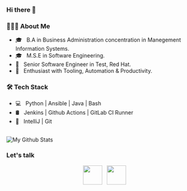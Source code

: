 ### Hi there 👋

<h3> 👨🏻‍💻 About Me </h3>

- 🎓 &nbsp; B.A in Business Administration concentration in Manegement Information Systems.
- 🎓 &nbsp; M.S.E in Software Engineering.
- 💼 &nbsp; Senior Software Engineer in Test, Red Hat.
- 🌱 &nbsp; Enthusiast with Tooling, Automation & Productivity.

<h3>🛠 Tech Stack</h3>

- 💻 &nbsp; Python | Ansible | Java | Bash 
- 🛢 &nbsp; Jenkins | Github Actions | GitLab CI Runner
- 🔧 &nbsp; IntelliJ | Git

<br>

<img align="center" src="https://github-readme-stats.vercel.app/api?username=Dannyb48&include_all_commits=true&count_private=true&show_icons=true&line_height=20&title_color=7A7ADB&icon_color=2234AE&text_color=D3D3D3&bg_color=0,000000,130F40" alt="My Github Stats">

</br>

<h3> Let's talk </h3>

<p align="center">
&nbsp; <a href="www.linkedin.com/in/danny-baez-4783aabb" target="_blank" rel="noopener noreferrer"><img src="https://img.icons8.com/plasticine/100/000000/linkedin.png" width="50" /></a>
&nbsp; <a href="mailto:danny.baez.jr@gmail.com" target="_blank" rel="noopener noreferrer"><img src="https://img.icons8.com/plasticine/100/000000/gmail.png"  width="50" /></a>
</p>

<!--
**Dannyb48/Dannyb48** is a ✨ _special_ ✨ repository because its `README.md` (this file) appears on your GitHub profile.

Here are some ideas to get you started:

- 🔭 I’m currently working on ...
- 🌱 I’m currently learning ...
- 👯 I’m looking to collaborate on ...
- 🤔 I’m looking for help with ...
- 💬 Ask me about ...
- 📫 How to reach me: ...
- 😄 Pronouns: ...
- ⚡ Fun fact: ...
-->

